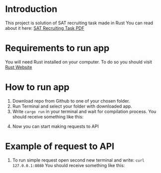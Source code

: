 # Introduction

This project is solution of SAT recruiting task  made in Rust You can read about it here: [SAT Recruiting Task PDF](https://github.com/helter88/Rust-API-SAT-Recruiting-Task/blob/main/readme_files/junior_fullstack_task.pdf)

# Requirements to run app

You will need Rust installed on your computer. To do so you should visit [Rust Website](https://doc.rust-lang.org/book/ch01-01-installation.html)

# How to run app

1. Download repo from Github to one of your chosen folder.
2. Run Terminal and select your folder with downloaded app.
3. Write `cargo run` in your terminal and wait for compilation process. 
You should receive something like this: 
<!-- <img src="./readme_files/run.JPG" alt="run"> -->
4. Now you can start making requests to API

# Example of request to API

1. To run simple request open second new terminal and write: `curl 127.0.0.1:8080`
You should receive something like this:
<!-- <img src="./readme_files/terminal-response.JPG" alt="resonse"> -->
